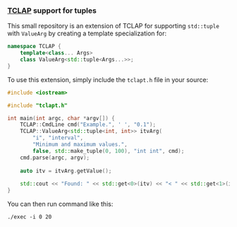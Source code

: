 ### [TCLAP](http://tclap.sourceforge.net/) support for tuples

This small repository is an extension of TCLAP for supporting `std::tuple` with `ValueArg` by creating 
a template specialization for:

```cpp
namespace TCLAP {
    template<class... Args>
    class ValueArg<std::tuple<Args...>>;
}
```

To use this extension, simply include the `tclapt.h` file in your source:

```cpp
#include <iostream>

#include "tclapt.h"

int main(int argc, char *argv[]) {
    TCLAP::CmdLine cmd("Example.", ' ', "0.1");
    TCLAP::ValueArg<std::tuple<int, int>> itvArg(
        "i", "interval",
        "Minimum and maximum values.",
        false, std::make_tuple(0, 100), "int int", cmd);
    cmd.parse(argc, argv);
    
    auto itv = itvArg.getValue();
    
    std::cout << "Found: " << std::get<0>(itv) << "< " << std::get<1>(itv) << '\n';
}
```

You can then run command like this:

```
./exec -i 0 20
```
